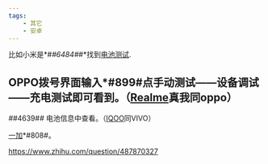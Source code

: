 ```yaml
---
tags:
    - 其它
    - 安卓
---
```


比如小米是*#*#6484#*#*找到[电池测试](https://zhida.zhihu.com/search?content_id=417696684&content_type=Answer&match_order=1&q=电池测试&zhida_source=entity).

##  OPPO拨号界面输入*#899#点手动测试——设备调试——充电测试即可看到。（[Realme](https://zhida.zhihu.com/search?content_id=417696684&content_type=Answer&match_order=1&q=Realme&zhida_source=entity)真我同oppo）

*#*#4639#*#* 电池信息中查看。（[IQOO](https://zhida.zhihu.com/search?content_id=417696684&content_type=Answer&match_order=1&q=IQOO&zhida_source=entity)同VIVO）

[一加](https://zhida.zhihu.com/search?content_id=417696684&content_type=Answer&match_order=1&q=一加&zhida_source=entity)*#808#。





https://www.zhihu.com/question/487870327